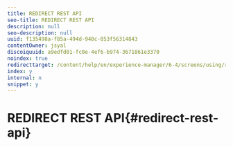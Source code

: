 ```yaml
---
title: REDIRECT REST API
seo-title: REDIRECT REST API
description: null
seo-description: null
uuid: f135498a-f85a-494d-940c-053f56314843
contentOwner: jsyal
discoiquuid: a9edfd01-fc0e-4ef6-b974-3671861e3370
noindex: true
redirecttarget: /content/help/en/experience-manager/6-4/screens/using/rest-api
index: y
internal: n
snippet: y
---
```


# REDIRECT REST API{#redirect-rest-api}

